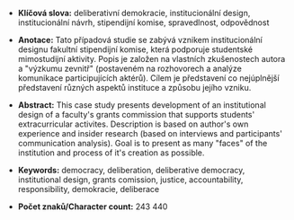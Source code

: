 

- **Klíčová slova:** deliberativní demokracie, institucionální design, institucionální návrh, stipendijní komise, spravedlnost, odpovědnost

- **Anotace:** Tato případová studie se zabývá vznikem institucionální designu fakultní stipendijní komise, která podporuje studentské mimostudijní aktivity. Popis je založen na vlastních zkušenostech autora a "výzkumu zevnitř" (postaveném na rozhovorech a analýze komunikace participujících aktérů). Cílem je představení co nejúplnější představení různých aspektů instituce a způsobu jejího vzniku.

- **Abstract:** This case study presents development of an institutional design of a faculty's grants commission that supports students' extracurricular activites. Description is based on author's own experience and insider research (based on interviews and participants' communication analysis). Goal is to present as many "faces" of the institution and process of it's creation as possible.

- **Keywords:** democracy, deliberation, deliberative democracy, institutional design, grants comission, justice, accountability, responsibility, demokracie, deliberace

- **Počet znaků/Character count:** 243 440